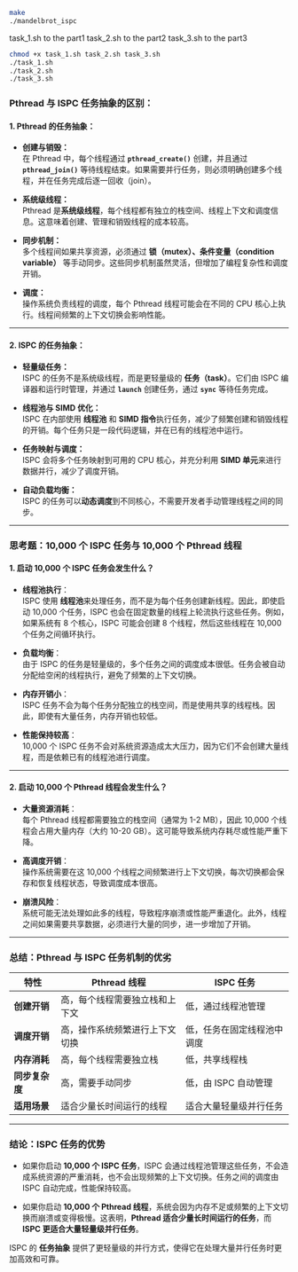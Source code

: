 ```bash
make
./mandelbrot_ispc
```

task_1.sh to the part1
task_2.sh to the part2 
task_3.sh to the part3

```bash
chmod +x task_1.sh task_2.sh task_3.sh
./task_1.sh
./task_2.sh
./task_3.sh
```
### **Pthread 与 ISPC 任务抽象的区别：**

#### **1. Pthread 的任务抽象：**

- **创建与销毁：**  
  在 Pthread 中，每个线程通过 **`pthread_create()`** 创建，并且通过 **`pthread_join()`** 等待线程结束。如果需要并行任务，则必须明确创建多个线程，并在任务完成后逐一回收（join）。
  
- **系统级线程：**  
  Pthread 是**系统级线程**，每个线程都有独立的栈空间、线程上下文和调度信息。这意味着创建、管理和销毁线程的成本较高。

- **同步机制：**  
  多个线程间如果共享资源，必须通过 **锁（mutex）、条件变量（condition variable）** 等手动同步。这些同步机制虽然灵活，但增加了编程复杂性和调度开销。

- **调度：**  
  操作系统负责线程的调度，每个 Pthread 线程可能会在不同的 CPU 核心上执行。线程间频繁的上下文切换会影响性能。

---

#### **2. ISPC 的任务抽象：**

- **轻量级任务：**  
  ISPC 的任务不是系统级线程，而是更轻量级的 **任务（task）**。它们由 ISPC 编译器和运行时管理，并通过 **`launch`** 创建任务，通过 **`sync`** 等待任务完成。

- **线程池与 SIMD 优化：**  
  ISPC 在内部使用 **线程池** 和 **SIMD 指令**执行任务，减少了频繁创建和销毁线程的开销。每个任务只是一段代码逻辑，并在已有的线程池中运行。

- **任务映射与调度：**  
  ISPC 会将多个任务映射到可用的 CPU 核心，并充分利用 **SIMD 单元**来进行数据并行，减少了调度开销。

- **自动负载均衡：**  
  ISPC 的任务可以**动态调度**到不同核心，不需要开发者手动管理线程之间的同步。

---

### **思考题：10,000 个 ISPC 任务与 10,000 个 Pthread 线程**

#### **1. 启动 10,000 个 ISPC 任务会发生什么？**

- **线程池执行**：  
  ISPC 使用 **线程池**来处理任务，而不是为每个任务创建新线程。因此，即使启动 10,000 个任务，ISPC 也会在固定数量的线程上轮流执行这些任务。例如，如果系统有 8 个核心，ISPC 可能会创建 8 个线程，然后这些线程在 10,000 个任务之间循环执行。

- **负载均衡**：  
  由于 ISPC 的任务是轻量级的，多个任务之间的调度成本很低。任务会被自动分配给空闲的线程执行，避免了频繁的上下文切换。

- **内存开销小**：  
  ISPC 任务不会为每个任务分配独立的栈空间，而是使用共享的线程栈。因此，即使有大量任务，内存开销也较低。

- **性能保持较高**：  
  10,000 个 ISPC 任务不会对系统资源造成太大压力，因为它们不会创建大量线程，而是依赖已有的线程池进行调度。

---

#### **2. 启动 10,000 个 Pthread 线程会发生什么？**

- **大量资源消耗**：  
  每个 Pthread 线程都需要独立的栈空间（通常为 1-2 MB），因此 10,000 个线程会占用大量内存（大约 10-20 GB）。这可能导致系统内存耗尽或性能严重下降。

- **高调度开销**：  
  操作系统需要在这 10,000 个线程之间频繁进行上下文切换，每次切换都会保存和恢复线程状态，导致调度成本很高。

- **崩溃风险**：  
  系统可能无法处理如此多的线程，导致程序崩溃或性能严重退化。此外，线程之间如果需要共享数据，必须进行大量的同步，进一步增加了开销。

---

### **总结：Pthread 与 ISPC 任务机制的优劣**

| 特性                    | Pthread 线程                         | ISPC 任务                      |
|------------------------|------------------------------------|-------------------------------|
| **创建开销**            | 高，每个线程需要独立栈和上下文       | 低，通过线程池管理            |
| **调度开销**            | 高，操作系统频繁进行上下文切换       | 低，任务在固定线程池中调度     |
| **内存消耗**            | 高，每个线程需要独立栈               | 低，共享线程栈                 |
| **同步复杂度**          | 高，需要手动同步                    | 低，由 ISPC 自动管理           |
| **适用场景**            | 适合少量长时间运行的线程            | 适合大量轻量级并行任务         |

---

### **结论：ISPC 任务的优势**

- 如果你启动 **10,000 个 ISPC 任务**，ISPC 会通过线程池管理这些任务，不会造成系统资源的严重消耗，也不会出现频繁的上下文切换。任务之间的调度由 ISPC 自动完成，性能保持较高。

- 如果你启动 **10,000 个 Pthread 线程**，系统会因为内存不足或频繁的上下文切换而崩溃或变得极慢。这表明，**Pthread 适合少量长时间运行的任务**，而 **ISPC 更适合大量轻量级并行任务**。

ISPC 的 **任务抽象** 提供了更轻量级的并行方式，使得它在处理大量并行任务时更加高效和可靠。